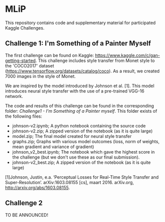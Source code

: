 # MLiP
This repository contains code and supplementary material for participated Kaggle Challenges.

## Challenge 1: I'm Something of a Painter Myself 
The first challenge can be found on Kaggle: https://www.kaggle.com/c/gan-getting-started.
This challenge includes style transfer from Monet style to the 'COCO2017' dataset (https://www.tensorflow.org/datasets/catalog/coco).
As a result, we created 7000 images in the style of Monet.

We are inspired by the model introduced by Johnson et al. [1]. This model introduces neural style transfer with the use of a pre-trained VGG-16 network. 

The code and results of this challenge can be found in the corresponding folder: _Challenge1 - I'm Something of a Painter myself_.
This folder exists of the following files:
- johnson-v2.ipynb; A python notebook containing the source code
- johnson-v2.zip; A zipped version of the notebook (as it is quite large)
- model.zip; The final model created for neural style transfer
- graphs.zip; Graphs with various model outcomes (loss, norm of weights, mean gradient and variance of gradient)
- johnson_v2_best.ipynb; The notebook which gave the highest score in the challenge (but we don't use these as our final submission).
- johnson-v2_best.zip; A zipped version of the notebook (as it is quite large)



[1]Johnson, Justin, e.a. ‘Perceptual Losses for Real-Time Style Transfer and Super-Resolution’. arXiv:1603.08155 [cs], maart 2016. arXiv.org, http://arxiv.org/abs/1603.08155.


## Challenge 2
TO BE ANNOUNCED!
